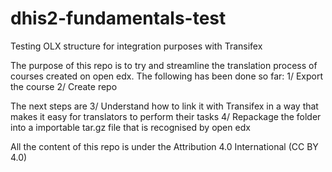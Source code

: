 # dhis2-fundamentals-test
Testing OLX structure for integration purposes with Transifex

The purpose of this repo is to try and streamline the translation process of courses created on open edx. The following has been done so far:
1/ Export the course
2/ Create repo

The next steps are
3/ Understand how to link it with Transifex in a way that makes it easy for translators to perform their tasks
4/ Repackage the folder into a importable tar.gz file that is recognised by open edx

All the content of this repo is under the Attribution 4.0 International (CC BY 4.0)
